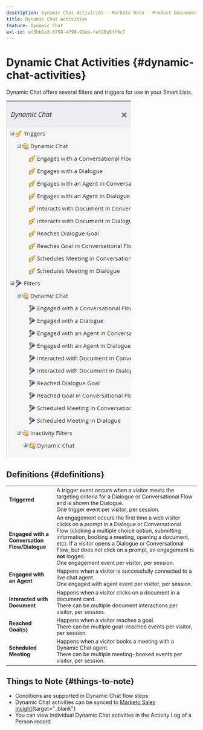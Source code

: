 ```yaml
---
description: Dynamic Chat Activities - Marketo Docs - Product Documentation
title: Dynamic Chat Activities
feature: Dynamic Chat
exl-id: ef3bb1a3-6758-4798-92eb-fef28a5ff9c7
---
```

# Dynamic Chat Activities {#dynamic-chat-activities}

Dynamic Chat offers several filters and triggers for use in your Smart Lists.

   ![](assets/dynamic-chat-activities-1.png)

## Definitions {#definitions}

<table>
<thead>
<tbody>
  <tr>
    <td style="width:25%"><b>Triggered</b></td>
    <td>A trigger event occurs when a visitor meets the targeting criteria for a Dialogue or Conversational Flow and is shown the Dialogue.
    <br>One trigger event per visitor, per session.</td>
  </tr>
  <tr>
    <td style="width:25%"><b>Engaged with a Conversation Flow/Dialogue</b></td>
    <td>An engagement occurs the first time a web visitor clicks on a prompt in a Dialogue or Conversational Flow (clicking a multiple choice option, submitting information, booking a meeting, opening a document, etc). If a visitor opens a Dialogue or Conversational Flow, but does not click on a prompt, an engagement is <b>not</b> logged. 
    <br>One engagement event per visitor, per session.</td>
  </tr>
   <tr>
    <td style="width:25%"><b>Engaged with an Agent</b></td>
    <td>Happens when a visitor is successfully connected to a live chat agent.
    <br>One engaged with agent event per visitor, per session.</td>
  </tr>
  <tr>
    <td style="width:25%"><b>Interacted with Document</b></td>
    <td>Happens when a visitor clicks on a document in a document card.
    <br>There can be multiple document interactions per visitor, per session.</td>
  </tr>
  <tr>
    <td style="width:25%"><b>Reached Goal(s)</b></td>
    <td>Happens when a visitor reaches a goal. <br>There can be multiple goal-reached events per visitor, per session.</td>
  </tr>
  <tr>
    <td style="width:25%"><b>Scheduled Meeting</b></td>
    <td>Happens when a visitor books a meeting with a Dynamic Chat agent.
    <br>There can be multiple meeting-booked events per visitor, per session.</td>
  </tr>
</tbody>
</table>

## Things to Note {#things-to-note}

* Conditions are supported in Dynamic Chat flow steps
* Dynamic Chat activities can be synced to [Marketo Sales Insight](/help/marketo/product-docs/marketo-sales-insight/msi-for-salesforce/features/dynamic-chat-integration.md){target="_blank"}
* You can view individual Dynamic Chat activities in the Activity Log of a Person record
